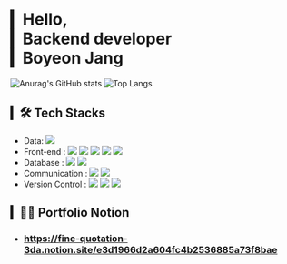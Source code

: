 # ▎Hello,<br>▎Backend developer<br>▎Boyeon Jang

![Anurag's GitHub stats](https://github-readme-stats-sand-six-91.vercel.app/api?username=BoYeonJang&show_icons=true&count_private=true&line_height=24&theme=material-palenight&hide=stars)
![Top Langs](https://github-readme-stats.vercel.app/api/top-langs/?username=BoYeonJang&layout=compact&theme=material-palenight)
<!-- ![willianrod's wakatime stats](https://github-readme-stats.vercel.app/api/wakatime?username=BoYeonJang&layout=compact&theme=material-palenight) -->

## ▎🛠 Tech Stacks
- Data: <span><img src="https://img.shields.io/badge/Python-3776AB?style=for-the-badge&logo=Python&logoColor=white"/></span><br/>
- Front-end : <span><img src="https://img.shields.io/badge/JavaScript-F7DF1E?style=for-the-badge&logo=JavaScript&logoColor=white"/></span>
<span><img src="https://img.shields.io/badge/TypeScript-3178C6?style=for-the-badge&logo=TypeScript&logoColor=white"/></span>
<span><img src="https://img.shields.io/badge/Vue.js-4FC08D?style=for-the-badge&logo=Vue.js&logoColor=white"/></span>
<span><img src="https://img.shields.io/badge/React-61DAFB?style=for-the-badge&logo=React&logoColor=white"/></span>
<span><img src="https://img.shields.io/badge/Node.js-339933?style=for-the-badge&logo=Node.js&logoColor=white"/></span>
- Database : <span><img src="https://img.shields.io/badge/MySQL-4479A1?style=for-the-badge&logo=MySQL&logoColor=white"/></span>
<span><img src="https://img.shields.io/badge/MongoDB-47A248?style=for-the-badge&logo=MongoDB&logoColor=white"/></span><br/>
- Communication : <span><img src="https://img.shields.io/badge/Jira-0052cc?style=for-the-badge&logo=jira&logoColor=white"/></span>
<span><img src="https://img.shields.io/badge/Jenkins-D24939?style=for-the-badge&logo=Jenkins&logoColor=white"/></span><br/>
- Version Control : <span><img src="https://img.shields.io/badge/Git-f05032?style=for-the-badge&logo=git&logoColor=white"/></span>
<span><img src="https://img.shields.io/badge/GitHub-181717?style=for-the-badge&logo=github&logoColor=white"/></span>
<span><img src="https://img.shields.io/badge/GitLab-FCA121?style=for-the-badge&logo=GitLab&logoColor=white"/></span>

<!-- flat 뱃지 -->
<!-- <span><img src="https://img.shields.io/badge/GitLab-FCA121?style=flat&logo=GitLab&logoColor=white"/></span> -->
<!-- for-the-badge 뱃지 -->
<!-- <span><img src="https://img.shields.io/badge/GitLab-FCA121?style=for-the-badge&logo=GitLab&logoColor=white"/></span> -->

<!-- ## ▎📚 Blog For Learning -->
<!-- - ### https://velog.io/@colorful-stars - 🔧fixing🔧-->
<!-- - ### https://boyeonjang.github.io/ -->
<!-- - ### https://medium.com/@hypeboy -->

## ▎🧑‍💻 Portfolio Notion
- ### https://fine-quotation-3da.notion.site/e3d1966d2a604fc4b2536885a73f8bae

<!-- <h3 align='center'>Hi there 👋</h3>
<br>
<p align='center'>
  <a href="https://github.com/anuraghazra/github-readme-stats">
    <img src="https://github-readme-stats.vercel.app/api?username=BoYeonJang&bg_color=30,e96443,904e95&title_color=fff&text_color=fff"/>
  </a>
</p>
<br>
<h3 align='center'>🔨 Stack 🔧</h3>
<p align='center'>Techs in use by the company</p>
<p align='center'>
  <img src="https://img.shields.io/badge/JavaScript-F7DF1E?style=flat&logo=JavaScript&logoColor=white"/>
  <img src="https://img.shields.io/badge/Vue.js-4FC08D?style=flat&logo=Vue.js&logoColor=white"/>
  <img src="https://img.shields.io/badge/React-61DAFB?style=flat&logo=React&logoColor=white"/>
  <br>
  <img src="https://img.shields.io/badge/MySQL-4479A1?style=flat&logo=MySQL&logoColor=white"/>
  <img src="https://img.shields.io/badge/Oracle-F80000?style=flat&logo=Oracle&logoColor=white"/>
  <img src="https://img.shields.io/badge/Jenkins-D24939?style=flat&logo=Jenkins&logoColor=white"/>
  <img src="https://img.shields.io/badge/Jira-0052CC?style=flat&logo=Jira&logoColor=white"/>
</p>
<br>
<h3 align='center'>🍑 ME 🍑</h3>
<p align='center'>
  <a href="https://velog.io/@colorful-stars" target="_blank">
    <img src="https://img.shields.io/badge/Velog-20c997?style=flat-square&logo=Vimeo&logoColor=white"/>
  </a>
  <a href="https://www.notion.so/3d45c6bd2cbd4f938873a4bd12e23375" target="_blank">
    <img src="https://img.shields.io/badge/Portfolio-000000?style=flat-square&logo=Notion&logoColor=white"/>
  </a>
  <a href="mailto:uko010199@gmail.com" target="_blank">
    <img src="https://img.shields.io/badge/Gmail-d14836?style=flat-square&logo=Gmail&logoColor=white"/>
  </a>
</p>
<br>
<p align='center'>
  <a href="https://github.com/BoYeonJang" target="nofollow">
    <img src="https://hits.seeyoufarm.com/api/count/incr/badge.svg?url=https%3A%2F%2Fgithub.com%2FBoYeonJang&count_bg=%237296CB&title_bg=%23707070&icon=&icon_color=%23E7E7E7&title=hits&edge_flat=false"/>
  </a>
</p> -->

<!--
GitHub 통계의 경우 아래 링크 확인
https://github.com/anuraghazra/github-readme-stats/blob/master/docs/readme_kr.md
-->

<!--
**BoYeonJang/BoYeonJang** is a ✨ _special_ ✨ repository because its `README.md` (this file) appears on your GitHub profile.

Here are some ideas to get you started:

- 🔭 I’m currently working on ...
- 🌱 I’m currently learning ...
- 👯 I’m looking to collaborate on ...
- 🤔 I’m looking for help with ...
- 💬 Ask me about ...
- 📫 How to reach me: ...
- 😄 Pronouns: ...
- ⚡ Fun fact: ...
-->
